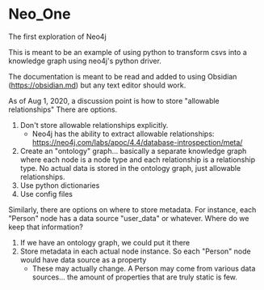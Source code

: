 # Neo_One
The first exploration of Neo4j

This is meant to be an example of using python to transform csvs into a knowledge graph using neo4j's python driver.

The documentation is meant to be read and added to using Obsidian (https://obsidian.md) but any text editor should work.

As of Aug 1, 2020, a discussion point is how to store "allowable relationships" There are options.
1. Don't store allowable relationships explicitly.
    - Neo4j has the ability to extract allowable relationships: https://neo4j.com/labs/apoc/4.4/database-introspection/meta/
2. Create an "ontology" graph... basically a separate knowledge graph where each node is a node type and each relationship
   is a relationship type. No actual data is stored in the ontology graph, just allowable relationships.
3. Use python dictionaries
4. Use config files

Similarly, there are options on where to store metadata. For instance, each "Person" node has a data source "user_data" or whatever.
Where do we keep that information?
1. If we have an ontology graph, we could put it there
2. Store metadata in each actual node instance. So each "Person" node would have data source as a property
    - These may actually change. A Person may come from various data sources... the amount of properties that are truly static is few.
